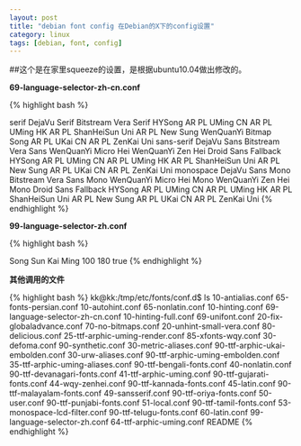 ```yaml
---
layout: post
title: "debian font config 在Debian的X下的config设置"
category: linux
tags: [debian, font, config]
---
```


##这个是在家里squeeze的设置，是根据ubuntu10.04做出修改的。

**69-language-selector-zh-cn.conf**

{% highlight bash %}
<?xml version="1.0"?>
<!DOCTYPE fontconfig SYSTEM "fonts.dtd">
<fontconfig>
	<match target="pattern">
		<test qual="any" name="family">
			<string>serif</string>
		</test>
		<edit name="family" mode="prepend" binding="strong">
			<string>DejaVu Serif</string>
			<string>Bitstream Vera Serif</string>
			<string>HYSong</string>
			<string>AR PL UMing CN</string>
			<string>AR PL UMing HK</string>
			<string>AR PL ShanHeiSun Uni</string>
			<string>AR PL New Sung</string>
			<string>WenQuanYi Bitmap Song</string>
			<string>AR PL UKai CN</string>
			<string>AR PL ZenKai Uni</string>
		</edit>
	</match> 
	<match target="pattern">
		<test qual="any" name="family">
			<string>sans-serif</string>
		</test>
		<edit name="family" mode="prepend" binding="strong">
			<string>DejaVu Sans</string>
			<string>Bitstream Vera Sans</string>
			<string>WenQuanYi Micro Hei</string>
			<string>WenQuanYi Zen Hei</string>
			<string>Droid Sans Fallback</string>
			<string>HYSong</string>
			<string>AR PL UMing CN</string>
			<string>AR PL UMing HK</string>
			<string>AR PL ShanHeiSun Uni</string>
			<string>AR PL New Sung</string>
			<string>AR PL UKai CN</string>
			<string>AR PL ZenKai Uni</string>
		</edit>
	</match> 
	<match target="pattern">
		<test qual="any" name="family">
			<string>monospace</string>
		</test>
		<edit name="family" mode="prepend" binding="strong">
			<string>DejaVu Sans Mono</string>
			<string>Bitstream Vera Sans Mono</string>
			<string>WenQuanYi Micro Hei Mono</string>
			<string>WenQuanYi Zen Hei Mono</string>
			<string>Droid Sans Fallback</string>
			<string>HYSong</string>
			<string>AR PL UMing CN</string>
			<string>AR PL UMing HK</string>
			<string>AR PL ShanHeiSun Uni</string>
			<string>AR PL New Sung</string>
			<string>AR PL UKai CN</string>
			<string>AR PL ZenKai Uni</string>
		</edit>
	</match> 
</fontconfig>
{% endhighlight %}

**99-language-selector-zh.conf**

{% highlight bash %}
<?xml version="1.0"?>
<!DOCTYPE fontconfig SYSTEM "fonts.dtd">
<fontconfig>
	<match target="font" >
		<test name="family" compare="contains" >
			<string>Song</string>
			<string>Sun</string>
			<string>Kai</string>
			<string>Ming</string>
		</test> 
                <!-- check to see if the font is just regular -->
                <test name="weight" compare="less_eq">
                        <int>100</int>
		</test>
		<test compare="more_eq" target="pattern" name="weight" >
			<int>180</int>
		</test>
		<edit mode="assign" name="embolden" >
			<bool>true</bool>
		</edit>
	</match>
</fontconfig>
{% endhighlight %}

**其他调用的文件**

{% highlight bash %}
kk@kk:/tmp/etc/fonts/conf.d$ ls
10-antialias.conf                 65-fonts-persian.conf
10-autohint.conf                  65-nonlatin.conf
10-hinting.conf                   69-language-selector-zh-cn.conf
10-hinting-full.conf              69-unifont.conf
20-fix-globaladvance.conf         70-no-bitmaps.conf
20-unhint-small-vera.conf         80-delicious.conf
25-ttf-arphic-uming-render.conf   85-xfonts-wqy.conf
30-defoma.conf                    90-synthetic.conf
30-metric-aliases.conf            90-ttf-arphic-ukai-embolden.conf
30-urw-aliases.conf               90-ttf-arphic-uming-embolden.conf
35-ttf-arphic-uming-aliases.conf  90-ttf-bengali-fonts.conf
40-nonlatin.conf                  90-ttf-devanagari-fonts.conf
41-ttf-arphic-uming.conf          90-ttf-gujarati-fonts.conf
44-wqy-zenhei.conf                90-ttf-kannada-fonts.conf
45-latin.conf                     90-ttf-malayalam-fonts.conf
49-sansserif.conf                 90-ttf-oriya-fonts.conf
50-user.conf                      90-ttf-punjabi-fonts.conf
51-local.conf                     90-ttf-tamil-fonts.conf
53-monospace-lcd-filter.conf      90-ttf-telugu-fonts.conf
60-latin.conf                     99-language-selector-zh.conf
64-ttf-arphic-uming.conf          README
{% endhighlight %}
